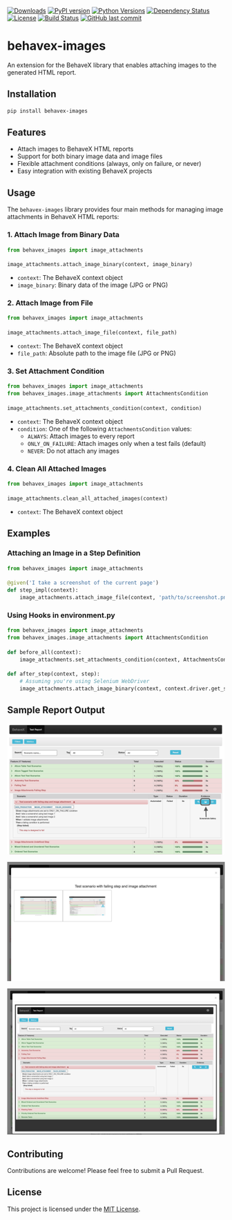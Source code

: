 [![Downloads](https://static.pepy.tech/badge/behavex-images)](https://pepy.tech/project/behavex-images)
[![PyPI version](https://badge.fury.io/py/behavex-images.svg)](https://badge.fury.io/py/behavex-images)
[![Python Versions](https://img.shields.io/pypi/pyversions/behavex-images.svg)](https://pypi.org/project/behavex-images/)
[![Dependency Status](https://img.shields.io/librariesio/github/abmercado19/behavex-images)](https://libraries.io/github/abmercado19/behavex-images)
[![License](https://img.shields.io/github/license/abmercado19/behavex-images.svg)](https://github.com/abmercado19/behavex-images/blob/main/LICENSE)
[![Build Status](https://github.com/abmercado19/behavex-images/actions/workflows/python-package.yml/badge.svg)](https://github.com/abmercado19/behavex-images/actions)
[![GitHub last commit](https://img.shields.io/github/last-commit/abmercado19/behavex-images.svg)](https://github.com/abmercado19/behavex-images/commits/main)

# behavex-images

An extension for the BehaveX library that enables attaching images to the generated HTML report.

## Installation

```bash
pip install behavex-images
```

## Features

- Attach images to BehaveX HTML reports
- Support for both binary image data and image files
- Flexible attachment conditions (always, only on failure, or never)
- Easy integration with existing BehaveX projects

## Usage

The `behavex-images` library provides four main methods for managing image attachments in BehaveX HTML reports:

### 1. Attach Image from Binary Data

```python
from behavex_images import image_attachments

image_attachments.attach_image_binary(context, image_binary)
```

- `context`: The BehaveX context object
- `image_binary`: Binary data of the image (JPG or PNG)

### 2. Attach Image from File

```python
from behavex_images import image_attachments

image_attachments.attach_image_file(context, file_path)
```

- `context`: The BehaveX context object
- `file_path`: Absolute path to the image file (JPG or PNG)

### 3. Set Attachment Condition

```python
from behavex_images import image_attachments
from behavex_images.image_attachments import AttachmentsCondition

image_attachments.set_attachments_condition(context, condition)
```

- `context`: The BehaveX context object
- `condition`: One of the following `AttachmentsCondition` values:
  - `ALWAYS`: Attach images to every report
  - `ONLY_ON_FAILURE`: Attach images only when a test fails (default)
  - `NEVER`: Do not attach any images

### 4. Clean All Attached Images

```python
from behavex_images import image_attachments

image_attachments.clean_all_attached_images(context)
```

- `context`: The BehaveX context object

## Examples

### Attaching an Image in a Step Definition

```python
from behavex_images import image_attachments

@given('I take a screenshot of the current page')
def step_impl(context):
    image_attachments.attach_image_file(context, 'path/to/screenshot.png')
```

### Using Hooks in environment.py

```python
from behavex_images import image_attachments
from behavex_images.image_attachments import AttachmentsCondition

def before_all(context):
    image_attachments.set_attachments_condition(context, AttachmentsCondition.ONLY_ON_FAILURE)

def after_step(context, step):
    # Assuming you're using Selenium WebDriver
    image_attachments.attach_image_binary(context, context.driver.get_screenshot_as_png())
```

## Sample Report Output

![Test Execution Report](https://github.com/abmercado19/behavex-images/blob/master/behavex_images/img/html_test_report.png?raw=true)

![Test Execution Report with Images](https://github.com/abmercado19/behavex-images/blob/master/behavex_images/img/html_test_report_2.png?raw=true)

![Test Execution Report Details](https://github.com/abmercado19/behavex-images/blob/master/behavex_images/img/html_test_report_3.png?raw=true)

## Contributing

Contributions are welcome! Please feel free to submit a Pull Request.

## License

This project is licensed under the [MIT License](https://github.com/abmercado19/behavex-images/blob/main/LICENSE).